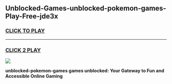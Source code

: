 
## Unblocked-Games-unblocked-pokemon-games-Play-Free-jde3x
<h3>
<a href="https://premium76.site?title=unblocked-pokemon-games&ref=21A">CLICK TO PLAY</a></h3>
<hr>

<h3>
<a href="https://premium76.site?title=unblocked-pokemon-games&ref=21A">CLICK 2 PLAY</a>
  
</h3>

<a href="https://premium76.site?title=unblocked-pokemon-games&ref=21A"><img src="https://clearcache.store/games.png"></a>


**unblocked-pokemon-games games unblocked: Your Gateway to Fun and Accessible Online Gaming**
